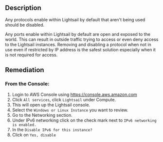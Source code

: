## Description

Any protocols enable within Lightsail by default that aren't being used should be disabled.

Any ports enable within Lightsail by default are open and exposed to the world. This can result in outside traffic trying to access or even deny access to the Lightsail instances. Removing and disabling a protocol when not in use even if restricted by IP address is the safest solution especially when it is not required for access.

## Remediation

### From the Console:

1. Login to AWS Console using https://console.aws.amazon.com
2. Click `All services`, click `Lightsail` under Compute.
3. This will open up the Lightsail console.
4. Select the `Windows or Linux Instance` you want to review.
5. Go to the Networking section.
6. Under IPv6 networking click on the check mark next to `IPv6 networking is enabled.`
7. In the `Disable IPv6 for this instance?`
8. Click on `Yes, disable`